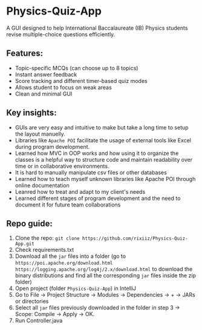 # Physics-Quiz-App
A GUI designed to help International Baccalaureate (IB) Physics students revise multiple-choice questions efficiently.

## Features:
- Topic-specific MCQs (can choose up to 8 topics)
- Instant answer feedback
- Score tracking and different timer-based quiz modes
- Allows student to focus on weak areas
- Clean and minimal GUI

## Key insights:
- GUIs are very easy and intuitive to make but take a long time to setup the layout manuelly.
- Libraries like `Apache POI` facilitate the usage of external tools like Excel during program development.
- Learned how MVC in OOP works and how using it to organize the classes is a helpful way to structure code and maintain readability over time or in collaborative environments.
- It is hard to manually manipulate csv files or other databases
- Learned how to teach myself unknown libraries like Apache POI through online documentation
- Leanred how to treat and adapt to my client's needs
- Learned different stages of program development and the need to document it for future team collaborations

## Repo guide:
1. Clone the repo: `git clone https://github.com/rixiiz/Physics-Quiz-App.git`
2. Check requirements.txt
3. Download all the `jar` files into a folder (go to `https://poi.apache.org/download.html` `https://logging.apache.org/log4j/2.x/download.html` to download the binary distributions and find all the corresponding `jar` files inside the zip folder)
4. Open project (folder `Physics-Quiz-App`) in IntelliJ
5. Go to File → Project Structure → Modules → Dependencies → + → JARs or directories
6. Select all `jar` files previously downloaded in the folder in step 3 → Scope: Compile → Apply → OK.
7. Run Controller.java
